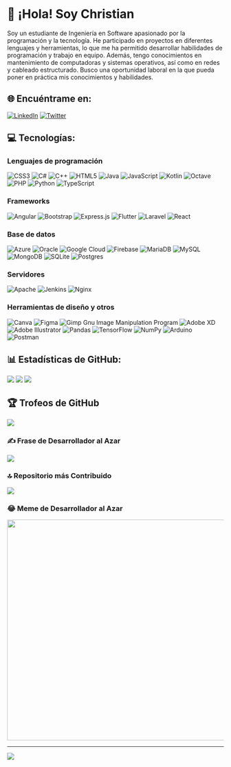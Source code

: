 # 👋 ¡Hola! Soy Christian

Soy un estudiante de Ingeniería en Software apasionado por la programación y la tecnología. He participado en proyectos en diferentes lenguajes y herramientas, lo que me ha permitido desarrollar habilidades de programación y trabajo en equipo. Además, tengo conocimientos en mantenimiento de computadoras y sistemas operativos, así como en redes y cableado estructurado. Busco una oportunidad laboral en la que pueda poner en práctica mis conocimientos y habilidades.

## 🌐 Encuéntrame en:

[![LinkedIn](https://img.shields.io/badge/LinkedIn-%230077B5.svg?logo=linkedin&logoColor=white)](https://www.linkedin.com/in/christianunez593/)
[![Twitter](https://img.shields.io/badge/Twitter-%231DA1F2.svg?logo=Twitter&logoColor=white)](https://twitter.com/chrisgomelo)

## 💻 Tecnologías:

### Lenguajes de programación

![CSS3](https://img.shields.io/badge/css3-%231572B6.svg?style=flat-square&logo=css3&logoColor=white)
![C#](https://img.shields.io/badge/c%23-%23239120.svg?style=flat-square&logo=c-sharp&logoColor=white)
![C++](https://img.shields.io/badge/c++-%2300599C.svg?style=flat-square&logo=c%2B%2B&logoColor=white)
![HTML5](https://img.shields.io/badge/html5-%23E34F26.svg?style=flat-square&logo=html5&logoColor=white)
![Java](https://img.shields.io/badge/java-%23ED8B00.svg?style=flat-square&logo=java&logoColor=white)
![JavaScript](https://img.shields.io/badge/javascript-%23323330.svg?style=flat-square&logo=javascript&logoColor=%23F7DF1E)
![Kotlin](https://img.shields.io/badge/kotlin-%230095D5.svg?style=flat-square&logo=kotlin&logoColor=white)
![Octave](https://img.shields.io/badge/OCTAVE-darkblue?style=flat-square&logo=octave&logoColor=fcd683)
![PHP](https://img.shields.io/badge/php-%23777BB4.svg?style=flat-square&logo=php&logoColor=white)
![Python](https://img.shields.io/badge/python-3670A0?style=flat-square&logo=python&logoColor=ffdd54)
![TypeScript](https://img.shields.io/badge/typescript-%23007ACC.svg?style=flat-square&logo=typescript&logoColor=white)

### Frameworks

![Angular](https://img.shields.io/badge/angular-%23DD0031.svg?style=flat-square&logo=angular&logoColor=white)
![Bootstrap](https://img.shields.io/badge/bootstrap-%23563D7C.svg?style=flat-square&logo=bootstrap&logoColor=white)
![Express.js](https://img.shields.io/badge/express.js-%23404d59.svg?style=flat-square&logo=express&logoColor=%2361DAFB)
![Flutter](https://img.shields.io/badge/Flutter-%2302569B.svg?style=flat-square&logo=Flutter&logoColor=white)
![Laravel](https://img.shields.io/badge/laravel-%23FF2D20.svg?style=flat-square&logo=laravel&logoColor=white)
![React](https://img.shields.io/badge/react-%2320232a.svg?style=flat-square&logo=react&logoColor=%2361DAFB)

### Base de datos

![Azure](https://img.shields.io/badge/azure-%230072C6.svg?style=flat-square&logo=azure-devops&logoColor=white)
![Oracle](https://img.shields.io/badge/Oracle-F80000?style=flat-square&logo=oracle&logoColor=white)
![Google Cloud](https://img.shields.io/badge/Google%20Cloud-%234285F4.svg?style=flat-square&logo=google-cloud&logoColor=white)
![Firebase](https://img.shields.io/badge/firebase-%23039BE5.svg?style=flat-square&logo=firebase)
![MariaDB](https://img.shields.io/badge/MariaDB-003545?style=flat-square&logo=mariadb&logoColor=white)
![MySQL](https://img.shields.io/badge/mysql-%2300f.svg?style=flat-square&logo=mysql&logoColor=white)
![MongoDB](https://img.shields.io/badge/MongoDB-%234ea94b.svg?style=flat-square&logo=mongodb&logoColor=white)
![SQLite](https://img.shields.io/badge/sqlite-%2307405e.svg?style=flat-square&logo=sqlite&logoColor=white)
![Postgres](https://img.shields.io/badge/postgres-%23316192.svg?style=flat-square&logo=postgresql&logoColor=white)

### Servidores

![Apache](https://img.shields.io/badge/apache-%23D42029.svg?style=flat-square&logo=apache&logoColor=white)
![Jenkins](https://img.shields.io/badge/jenkins-%232C5263.svg?style=flat-square&logo=jenkins&logoColor=white)
![Nginx](https://img.shields.io/badge/nginx-%23009639.svg?style=flat-square&logo=nginx&logoColor=white)

### Herramientas de diseño y otros

![Canva](https://img.shields.io/badge/Canva-%2300C4CC.svg?style=flat-square&logo=Canva&logoColor=white)
![Figma](https://img.shields.io/badge/figma-%23F24E1E.svg?style=flat-square&logo=figma&logoColor=white)
![Gimp Gnu Image Manipulation Program](https://img.shields.io/badge/Gimp-657D8B?style=flat-square&logo=gimp&logoColor=FFFFFF)
![Adobe XD](https://img.shields.io/badge/Adobe%20XD-470137?style=flat-square&logo=Adobe%20XD&logoColor=#FF61F6)
![Adobe Illustrator](https://img.shields.io/badge/adobeillustrator-%23FF9A00.svg?style=flat-square&logo=adobeillustrator&logoColor=white)
![Pandas](https://img.shields.io/badge/pandas-%23150458.svg?style=flat-square&logo=pandas&logoColor=white)
![TensorFlow](https://img.shields.io/badge/TensorFlow-%23FF6F00.svg?style=flat-square&logo=TensorFlow&logoColor=white)
![NumPy](https://img.shields.io/badge/numpy-%23013243.svg?style=flat-square&logo=numpy&logoColor=white)
![Arduino](https://img.shields.io/badge/-Arduino-00979D?style=flat-square&logo=Arduino&logoColor=white)
![Postman](https://img.shields.io/badge/Postman-FF6C37?style=flat-square&logo=postman&logoColor=white)

## 📊 Estadísticas de GitHub:

![](https://github-readme-stats.vercel.app/api?username=Christian-F-N&theme=great-gatsby&hide_border=false&include_all_commits=true&count_private=true)
![](https://github-readme-streak-stats.herokuapp.com/?user=Christian-F-N&theme=great-gatsby&hide_border=false)
![](https://github-readme-stats.vercel.app/api/top-langs/?username=Christian-F-N&theme=great-gatsby&hide_border=false&include_all_commits=true&count_private=true&layout=compact)

## 🏆 Trofeos de GitHub

![](https://github-profile-trophy.vercel.app/?username=Christian-F-N&theme=radical&no-frame=false&no-bg=true&margin-w=4)

### ✍️ Frase de Desarrollador al Azar

![](https://quotes-github-readme.vercel.app/api?type=horizontal&theme=radical)

### 🔝 Repositorio más Contribuido

![](https://github-contributor-stats.vercel.app/api?username=Christian-F-N&limit=5&theme=dark&combine_all_yearly_contributions=true)

### 😂 Meme de Desarrollador al Azar

<img src="https://rm.up.railway.app/" width="512px"/>

---
[![](https://visitcount.itsvg.in/api?id=Christian-F-N&icon=0&color=0)](https://visitcount.itsvg.in)

<!-- Orgullosamente creado con GPRM ( https://gprm.itsvg.in ) -->

